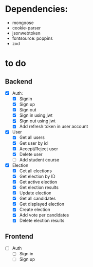 # Dependencies:
- mongoose
- cookie-parser
- jsonwebtoken
- fontsource: poppins
- zod

# to do
## Backend
- [x] Auth:
    - [x] Signin
    - [x] Sign up
    - [x] Sign out
    - [x] Sign in using jwt
    - [x] Sign out using jwt
    - [x] Add refresh token in user account

- [x] User
    - [x] Get all users
    - [x] Get user by id
    - [x] Accept/Reject user
    - [x] Delete user
    - [ ] Add student course

- [x] Election
    - [x] Get all elections
    - [x] Get election by ID
    - [x] Get active election
    - [x] Get election results
    - [x] Update election
    - [x] Get all candidates
    - [x] Get displayed election
    - [x] Create election
    - [x] Add vote per candidates
    - [x] Delete election results

## Frontend

- [ ] Auth
    - [ ] Sign in
    - [ ] Sign up